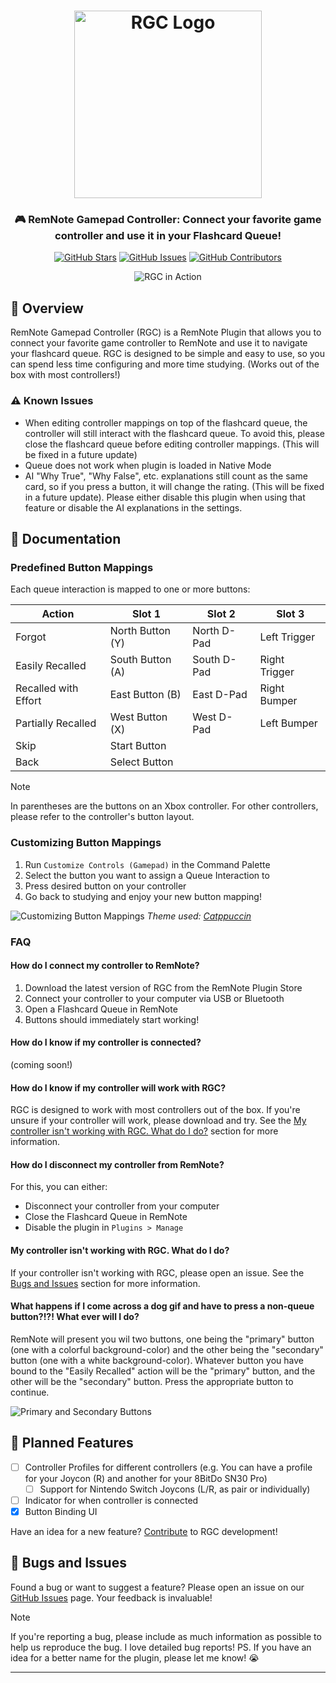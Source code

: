 <h1 align="center">
	<img src="https://raw.githubusercontent.com/remnoteio/remnote-gamepad/main/assets/logo.svg" alt="RGC Logo" height="300px">
</h1>

<h3 align="center">
	🎮 RemNote Gamepad Controller: Connect your favorite game controller and use it in your Flashcard Queue!
</h3>

<p align="center">
	<a href="https://github.com/remnoteio/remnote-gamepad/stargazers"><img src="https://img.shields.io/github/stars/remnoteio/remnote-gamepad?colorA=FFFFFF&colorB=506CF7&style=for-the-badge" alt="GitHub Stars"></a>
	<a href="https://github.com/remnoteio/remnote-gamepad/issues"><img src="https://img.shields.io/github/issues/remnoteio/remnote-gamepad?colorA=FFFFFF&colorB=506CF7&style=for-the-badge" alt="GitHub Issues"></a>
	<a href="https://github.com/remnoteio/remnote-gamepad/contributors"><img src="https://img.shields.io/github/contributors/remnoteio/remnote-gamepad?colorA=FFFFFF&colorB=506CF7&style=for-the-badge" alt="GitHub Contributors"></a>
</p>

<p align="center">
	<img src="https://raw.githubusercontent.com/remnoteio/remnote-gamepad/main/.github/usage.gif" alt="RGC in Action">
</p>

## 👾 Overview

RemNote Gamepad Controller (RGC) is a RemNote Plugin that allows you to connect your favorite game controller to RemNote and use it to navigate your flashcard queue. RGC is designed to be simple and easy to use, so you can spend less time configuring and more time studying. (Works out of the box with most controllers!)

### ⚠️ Known Issues

- When editing controller mappings on top of the flashcard queue, the controller will still interact with the flashcard queue. To avoid this, please close the flashcard queue before editing controller mappings. (This will be fixed in a future update)
- Queue does not work when plugin is loaded in Native Mode
- AI "Why True", "Why False", etc. explanations still count as the same card, so if you press a button, it will change the rating. (This will be fixed in a future update). Please either disable this plugin when using that feature or disable the AI explanations in the settings.

## 📖 Documentation

### Predefined Button Mappings

Each queue interaction is mapped to one or more buttons:

| Action               | Slot 1           | Slot 2      | Slot 3        |
| -------------------- | ---------------- | ----------- | ------------- |
| Forgot               | North Button (Y) | North D-Pad | Left Trigger  |
| Easily Recalled      | South Button (A) | South D-Pad | Right Trigger |
| Recalled with Effort | East Button (B)  | East D-Pad  | Right Bumper  |
| Partially Recalled   | West Button (X)  | West D-Pad  | Left Bumper   |
| Skip                 | Start Button     |             |               |
| Back                 | Select Button    |             |               |

> [!NOTE]
> In parentheses are the buttons on an Xbox controller. For other controllers, please refer to the controller's button layout.

### Customizing Button Mappings

1. Run `Customize Controls (Gamepad)` in the Command Palette
2. Select the button you want to assign a Queue Interaction to
3. Press desired button on your controller
4. Go back to studying and enjoy your new button mapping!

![Customizing Button Mappings](https://raw.githubusercontent.com/remnoteio/remnote-gamepad/main/.github/settings.gif)
_Theme used: [Catppuccin](https://remnote.com/plugins/catppuccin)_

### FAQ

#### How do I connect my controller to RemNote?

1. Download the latest version of RGC from the RemNote Plugin Store
2. Connect your controller to your computer via USB or Bluetooth
3. Open a Flashcard Queue in RemNote
4. Buttons should immediately start working!

#### How do I know if my controller is connected?

(coming soon!)

#### How do I know if my controller will work with RGC?

RGC is designed to work with most controllers out of the box. If you're unsure if your controller will work, please download and try. See the [My controller isn't working with RGC. What do I do?](#my-controller-isnt-working-with-rgc-what-do-i-do) section for more information.

#### How do I disconnect my controller from RemNote?

For this, you can either:

- Disconnect your controller from your computer
- Close the Flashcard Queue in RemNote
- Disable the plugin in `Plugins > Manage`

#### My controller isn't working with RGC. What do I do?

If your controller isn't working with RGC, please open an issue. See the [Bugs and Issues](#🐛-bugs-and-issues) section for more information.

#### What happens if I come across a dog gif and have to press a non-queue button?!?! What ever will I do?

RemNote will present you wil two buttons, one being the "primary" button (one with a colorful background-color) and the other being the "secondary" button (one with a white background-color). Whatever button you have bound to the "Easily Recalled" action will be the "primary" button, and the other will be the "secondary" button. Press the appropriate button to continue.

![Primary and Secondary Buttons](https://raw.githubusercontent.com/remnoteio/remnote-gamepad/main/.github/menus.gif)

## 📅 Planned Features

- [ ] Controller Profiles for different controllers (e.g. You can have a profile for your Joycon (R) and another for your 8BitDo SN30 Pro)
  - [ ] Support for Nintendo Switch Joycons (L/R, as pair or individually)
- [ ] Indicator for when controller is connected
- [x] Button Binding UI

Have an idea for a new feature? [Contribute](CONTRIBUTING.md) to RGC development!

## 🐛 Bugs and Issues

Found a bug or want to suggest a feature? Please open an issue on our [GitHub Issues](https://github.com/remnoteio/remnote-gamepad/issues) page. Your feedback is invaluable!

> [!NOTE]
> If you're reporting a bug, please include as much information as possible to help us reproduce the bug. I love detailed bug reports!
> PS. If you have an idea for a better name for the plugin, please let me know! 😭

---
